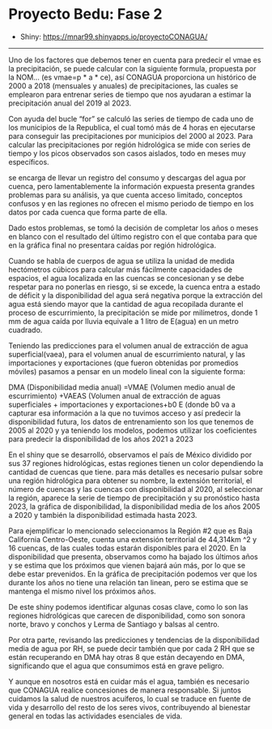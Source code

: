 # Proyecto Bedu: Fase 2

* Shiny: https://mnar99.shinyapps.io/proyectoCONAGUA/

---

Uno de los factores que debemos tener en cuenta para predecir el vmae es la precipitación, se puede calcular con la siguiente formula, propuesta por la NOM... 
(es vmae=p * a * ce), así CONAGUA proporciona un histórico de 2000 a 2018 (mensuales y anuales) de precipitaciones, las cuales se emplearon para entrenar series de tiempo que nos ayudaran a estimar la precipitación anual del 2019 al 2023.

Con ayuda del bucle “for” se calculó las series de tiempo de cada uno de los municipios de la Republica, el cual tomó más de 4 horas en ejecutarse para conseguir las precipitaciones por municipios del   2000 al 2023. Para calcular las precipitaciones por región hidrológica se mide con series de tiempo y los picos observados son casos aislados, todo en meses muy específicos.

se encarga de llevar un registro del consumo y descargas del agua por cuenca, pero lamentablemente la información expuesta presenta grandes problemas para su análisis, ya que cuenta acceso limitado, conceptos confusos y en las regiones no ofrecen el mismo periodo de tiempo en los datos por cada cuenca que forma parte de ella.

Dado estos problemas, se tomó la decisión de completar los años o meses en blanco con el resultado del último registro con el que contaba para que en la gráfica final no presentara caídas por región hidrológica.

Cuando se habla de cuerpos de agua se utiliza la unidad de medida hectómetros cúbicos para calcular más fácilmente  capacidades de espacios, el agua localizada en las cuencas se concesionan y se debe respetar para no ponerlas en riesgo, si se excede, la cuenca entra a estado de déficit y la disponibilidad del agua será negativa porque la extracción del agua está siendo mayor que la cantidad de agua recopilada durante el proceso de escurrimiento, la precipitación se mide por milímetros, donde 1 mm de agua caída por lluvia equivale a 1 litro de E(agua) en un metro cuadrado.

Teniendo las predicciones para el volumen anual de extracción de agua superficial(vaea), para el volumen anual de escurrimiento natural, y las importaciones y exportaciones (que fueron obtenidas por promedios móviles) pasamos a pensar en un modelo lineal con la siguiente forma:

DMA (Disponibilidad media anual) =VMAE (Volumen medio anual de escurrimiento) +VAEAS (Volumen anual de extracción de aguas superficiales + importaciones y exportaciones+b0
E (donde b0 va a capturar esa información a la que no tuvimos acceso y así predecir la disponibilidad futura, los datos de entrenamiento son los que tenemos de 2005 al 2020 y ya teniendo los modelos, podemos utilizar los coeficientes para predecir la disponibilidad de los años 2021 a 2023

En el shiny que se desarrolló, observamos el país de México dividido por sus 37 regiones hidrológicas, estas regiones tienen un color dependiendo la cantidad de cuencas que tiene. para más detalles es necesario pulsar sobre una región hidrológica para obtener su nombre, la extensión territorial, el número de cuencas y las cuencas con disponibilidad al 2020, al seleccionar la región, aparece la serie de tiempo de precipitación y su pronóstico hasta 2023, la gráfica de disponibilidad, la disponibilidad media de los años 2005 a 2020 y también la disponibilidad estimada hasta 2023.

Para ejemplificar lo mencionado seleccionamos la Región #2 que es Baja California Centro-Oeste, cuenta una extensión territorial de 44,314km ^2 y 16 cuencas, de las cuales todas estarán disponibles para el 2020. En la disponibilidad que presenta, observamos como ha bajado los últimos años y se estima que los próximos que vienen bajará aún más, por lo que se debe estar prevenidos. En la gráfica de precipitación podemos ver que los durante los años no tiene una relación tan linean, pero se estima que se mantenga el mismo nivel los próximos años.

De este shiny podemos identificar algunas cosas clave, como lo son las regiones hidrológicas que carecen de disponibilidad, como son sonora norte, bravo y conchos y Lerma de Santiago y balsas al centro.

Por otra parte, revisando las predicciones y tendencias de la disponibilidad media de agua por RH, se puede decir también que por cada 2 RH que se están recuperando en DMA hay otras 8 que están decayendo en DMA, significando que el agua que consumimos está en grave peligro.

Y aunque en nosotros está en cuidar más el agua, también es necesario que CONAGUA realice concesiones de manera responsable. Si juntos cuidamos la salud de nuestros acuíferos, lo cual se traduce en fuente de vida y desarrollo del resto de los seres vivos, contribuyendo al bienestar general en todas las actividades esenciales de vida.
